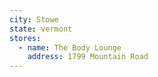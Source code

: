 ```yaml
---
city: Stowe
state: vermont
stores:
  - name: The Body Lounge
    address: 1799 Mountain Road
---
```

